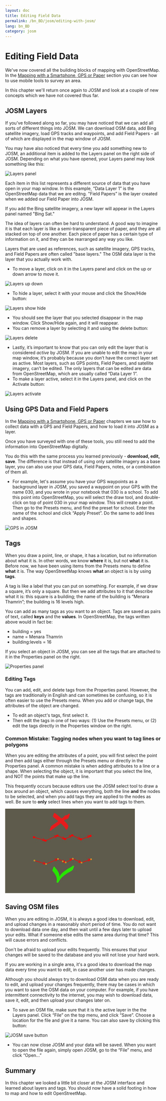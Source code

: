```yaml
---
layout: doc
title: Editing Field Data
permalink: /bn_BD/josm/editing-with-josm/
lang: bn_BD
category: josm
---
```


Editing Field Data
==================


We've now covered all the building blocks of mapping with OpenStreetMap. In the [Mapping with a Smartphone, GPS or Paper](/en/mobile-mapping/) section you can see how to use mobile tools to survey an area.

In this chapter we'll return once again to JOSM and look at a couple of new concepts which we have not covered thus far.

JOSM Layers
-----------
If you've followed along so far, you may have noticed that we can add all sorts of different things into JOSM. We can download OSM data, add Bing satellite imagery, load GPS tracks and waypoints, and add Field Papers - all of which are displayed in the map window of JOSM.

You may have also noticed that every time you add something new to JOSM, an additional item is added to the Layers panel on the right side of JOSM. Depending on what you have opened, your Layers panel may look something like this:

![Layers panel][]

Each item in this list represents a different source of data that you have open in your map window. In this example, “Data Layer 1” is the OpenStreetMap data that we are editng. "Field Papers” is the layer created when we added our Field Paper into JOSM.

If you add the Bing satellite imagery, a new layer will appear in the Layers panel named "Bing Sat."

The idea of layers can often be hard to understand. A good way to imagine it is that each layer is like a semi-transparent piece of paper, and they are all stacked on top of one another. Each piece of paper has a certain type of information on it, and they can be rearranged any way you like.

Layers that are used as references, such as satellite imagery, GPS tracks, and Field Papers are often called "base layers." The OSM data layer is the layer that you actually work with.

-   To move a layer, click on it in the Layers panel and click on the up or down arrow to move it.

![Layers up down][]

-   To hide a layer, select it with your mouse and click the Show/Hide button:

![Layers show hide][]

-   You should see the layer that you selected disappear in the map window. Click Show/Hide again, and it will reappear.
-   You can remove a layer by selecting it and using the delete button:

![Layers delete][]

-   Lastly, it’s important to know that you can only edit the layer that is considered *active* by JOSM. If you are unable to edit the map in your map window, it’s probably because you don’t have the correct layer set as active. Most layers, such as GPS points, Field Papers, and satellite imagery, can’t be edited. The only layers that can be edited are data from OpenStreetMap, which are usually called “Data Layer 1”.
-   To make a layer active, select it in the Layers panel, and click on the Activate button:

![Layers activate][]


Using GPS Data and Field Papers
-------------------------------
In the [Mapping with a Smartphone, GPS or Paper](/en/mobile-mapping/) chapters we saw how to collect data with a GPS and Field Papers, and how to load it into JOSM as a layer.

Once you have surveyed with one of these tools, you still need to add the information into OpenStreetMap digitally.

You do this with the same process you learned previously - **download, edit, save**. The difference is that instead of using only satellite imagery as a base layer, you can also use your GPS data, Field Papers, notes, or a combination of them all.

-   For example, let's assume you have your GPS waypoints as a background layer in JOSM, you saved a waypoint on your GPS with the name 030, and you wrote in your notebook that 030 is a school. To add this point into OpenStreetMap, you will select the draw tool, and double-click on top of point 030 in your map window. This will create a point. Then go to the Presets menu, and find the preset for school. Enter the name of the school and click “Apply Preset”. Do the same to add lines and shapes.

![GPS in JOSM][]

Tags
----
When you draw a point, line, or shape, it has a location, but no information about what it is. In other words, we know **where** it is, but not **what** it is. Before now, we have been using items from the Presets menu to define **what** it is. The way OpenStreetMap knows **what** an object is is by using **tags**.

A tag is like a label that you can put on something. For example, if we draw a square, it’s only a square. But then we add attributes to it that describe what it is: this square is a building; the name of the building is “Menara Thamrin”; the building is 16 levels high.

You can add as many tags as you want to an object. Tags are saved as pairs of text, called **keys** and the **values**. In OpenStreetMap, the tags written above would in fact be:

-   building = yes
-   name = Menara Thamrin
-   building:levels = 16

If you select an object in JOSM, you can see all the tags that are attached to it in the Properties panel on the right.

![Properties panel][]

### Editing Tags

You can add, edit, and delete tags from the Properties panel. However, the tags are traditionally in English and can sometimes be confusing, so it is often easier to use the Presets menu. When you add or change tags, the attributes of the object are changed.

-   To edit an object's tags, first select it.
-   Then edit the tags in one of two ways: (1) Use the Presets menu, or (2) edit the tags directly in the Properties window on the right.

### Common Mistake: Tagging nodes when you want to tag lines or polygons

When you are editing the attributes of a point, you will first select the point and then add tags either through the Presets menu or directly in the Properties panel. A common mistake is when adding attributes to a line or a shape. When selecting the object, it is important that you
select the line, and NOT the points that make up the line.

This frequently occurs because editors use the JOSM select tool to draw a box around an object, which causes everything, both the line **and** the nodes to be selected, and when you add tags they are applied to the nodes as well. Be sure to **only** select lines when you want to add tags to them.

![Nodes mistake][]

Saving OSM files
----------------
When you are editing in JOSM, it is always a good idea to download, edit, and upload changes in a reasonably short period of time. You do not want to download data one day, and then wait until a few days later to upload your edits. What if someone else edits the same area during that time? This will cause errors and conflicts.

Don't be afraid to upload your edits frequently. This ensures that your changes will be saved to the database and you will not lose your hard work.

If you are working in a single area, it's a good idea to download the map data every time you want to edit, in case another user has made changes.

Although you should always try to download OSM data when you are ready to edit, and upload your changes frequently, there may be cases in which you want to save the OSM data on your computer. For example, if you have intermittent connectivity to the internet, you may wish to download data, save it, edit, and then upload your changes later on.

-   To save an OSM file, make sure that it is the active layer in the the Layers panel. Click “File” on the top menu, and click “Save”. Choose a location for the file and give it a name. You can also save by clicking this button:

![JOSM save button][]

-   You can now close JOSM and your data will be saved. When you want to open the file again, simply open JOSM, go to the “File” menu, and click “Open...”

Summary
-------
In this chapter we looked a little bit closer at the JOSM interface and learned about layers and tags. You should now have a solid footing in how to map and how to edit OpenStreetMap.


[Layers panel]: /images/josm/josm_layers-panel.png
[Layers up down]: /images/josm/josm_layers-panel-up-down.png
[Layers show hide]: /images/josm/josm_layers-panel-show-hide.png
[Layers delete]: /images/josm/josm_layers-panel-delete.png
[Layers activate]: /images/josm/josm_layers-panel-activate.png
[GPS in JOSM]: /images/josm/josm_gps-layer.png
[Properties panel]: /images/josm/josm_properties-panel.png
[Nodes mistake]: /images/josm/josm_nodes-selected-mistake.png
[JOSM save button]: /images/josm/josm_save-button.png